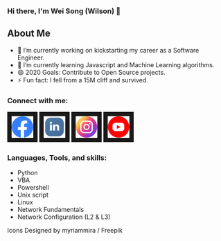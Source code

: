 ### Hi there, I'm Wei Song (Wilson) 👋

## About Me
- 🔭 I’m currently working on kickstarting my career as a Software Engineer.
- 🌱 I’m currently learning Javascript and Machine Learning algorithms.
- 😄 2020 Goals: Contribute to Open Source projects.
- ⚡ Fun fact: I fell from a 15M cliff and survived.

### Connect with me:
<a href="https://www.facebook.com/eTWSong/" target="_blank"><img src="https://github.com/weisongboh/weisongboh/blob/main/Icons/facebook.png" alt="Facebook" width="50" height="50" border="10" /></a> <a href="https://www.linkedin.com/in/wei-song-teo-71392078/" target="_blank"><img src="https://github.com/weisongboh/weisongboh/blob/main/Icons/linked%20in.png" alt="LinkedIn" width="50" height="50" border="10" /></a> <a href="https://www.instagram.com/wsfood_diary/" target="_blank"><img src="https://github.com/weisongboh/weisongboh/blob/main/Icons/insta_colour.png" alt="Instagram" width="50" height="50" border="10" /></a> <a href="https://www.youtube.com/channel/UCITGN_oIIU9TujYGMAS-GcA" target="_blank"><img src="https://github.com/weisongboh/weisongboh/blob/main/Icons/youtube.png" alt="YouTube" width="50" height="50" border="10" /></a>

### Languages, Tools, and skills:
- Python
- VBA
- Powershell
- Unix script
- Linux
- Network Fundamentals
- Network Configuration (L2 & L3)

Icons Designed by myriammira / Freepik

<!--
**weisongboh/weisongboh** is a ✨ _special_ ✨ repository because its `README.md` (this file) appears on your GitHub profile.

Here are some ideas to get you started:

- 🔭 I’m currently working on ...
- 🌱 I’m currently learning ...
- 👯 I’m looking to collaborate on ...
- 🤔 I’m looking for help with ...
- 💬 Ask me about ...
- 📫 How to reach me: ...
- 😄 Pronouns: ...
- ⚡ Fun fact: ...
-->
